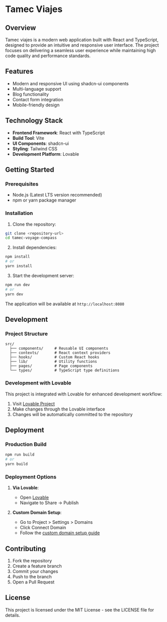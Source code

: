 # Tamec Viajes

## Overview
Tamec viajes is a modern web application built with React and TypeScript, designed to provide an intuitive and responsive user interface. The project focuses on delivering a seamless user experience while maintaining high code quality and performance standards.

## Features
- Modern and responsive UI using shadcn-ui components
- Multi-language support
- Blog functionality
- Contact form integration
- Mobile-friendly design

## Technology Stack
- **Frontend Framework**: React with TypeScript
- **Build Tool**: Vite
- **UI Components**: shadcn-ui
- **Styling**: Tailwind CSS
- **Development Platform**: Lovable

## Getting Started

### Prerequisites
- Node.js (Latest LTS version recommended)
- npm or yarn package manager

### Installation

1. Clone the repository:
```sh
git clone <repository-url>
cd tamec-voyage-compass
```

2. Install dependencies:
```sh
npm install
# or
yarn install
```

3. Start the development server:
```sh
npm run dev
# or
yarn dev
```

The application will be available at `http://localhost:8080`

## Development

### Project Structure
```
src/
  ├── components/     # Reusable UI components
  ├── contexts/       # React context providers
  ├── hooks/          # Custom React hooks
  ├── lib/            # Utility functions
  ├── pages/          # Page components
  └── types/          # TypeScript type definitions
```

### Development with Lovable
This project is integrated with Lovable for enhanced development workflow:

1. Visit [Lovable Project](https://lovable.dev/projects/f437ee9c-2158-4c23-a7d7-2f7136033694)
2. Make changes through the Lovable interface
3. Changes will be automatically committed to the repository

## Deployment

### Production Build
```sh
npm run build
# or
yarn build
```

### Deployment Options
1. **Via Lovable**: 
   - Open [Lovable](https://lovable.dev/projects/f437ee9c-2158-4c23-a7d7-2f7136033694)
   - Navigate to Share -> Publish

2. **Custom Domain Setup**:
   - Go to Project > Settings > Domains
   - Click Connect Domain
   - Follow the [custom domain setup guide](https://docs.lovable.dev/tips-tricks/custom-domain#step-by-step-guide)

## Contributing
1. Fork the repository
2. Create a feature branch
3. Commit your changes
4. Push to the branch
5. Open a Pull Request

## License
This project is licensed under the MIT License - see the LICENSE file for details.
